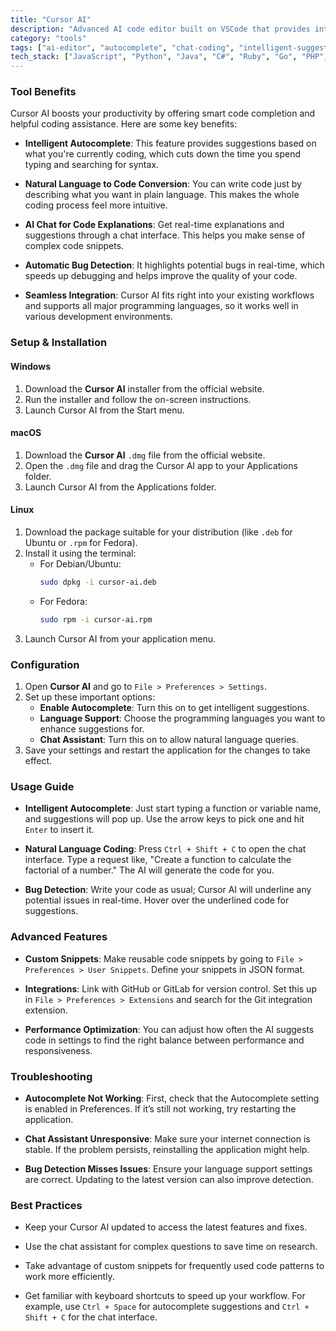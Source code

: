 ```yaml
---
title: "Cursor AI"
description: "Advanced AI code editor built on VSCode that provides intelligent code completion, natural language to code conversion, and contextual coding assistance."
category: "tools"
tags: ["ai-editor", "autocomplete", "chat-coding", "intelligent-suggestions", "productivity", "vscode-fork", "code-assistance", "bug-detection"]
tech_stack: ["JavaScript", "Python", "Java", "C#", "Ruby", "Go", "PHP", "HTML", "CSS"]
---
```


### Tool Benefits

Cursor AI boosts your productivity by offering smart code completion and helpful coding assistance. Here are some key benefits:

- **Intelligent Autocomplete**: This feature provides suggestions based on what you're currently coding, which cuts down the time you spend typing and searching for syntax.
  
- **Natural Language to Code Conversion**: You can write code just by describing what you want in plain language. This makes the whole coding process feel more intuitive.

- **AI Chat for Code Explanations**: Get real-time explanations and suggestions through a chat interface. This helps you make sense of complex code snippets.

- **Automatic Bug Detection**: It highlights potential bugs in real-time, which speeds up debugging and helps improve the quality of your code.

- **Seamless Integration**: Cursor AI fits right into your existing workflows and supports all major programming languages, so it works well in various development environments.

### Setup & Installation

#### Windows

1. Download the **Cursor AI** installer from the official website.
2. Run the installer and follow the on-screen instructions.
3. Launch Cursor AI from the Start menu.

#### macOS

1. Download the **Cursor AI** `.dmg` file from the official website.
2. Open the `.dmg` file and drag the Cursor AI app to your Applications folder.
3. Launch Cursor AI from the Applications folder.

#### Linux

1. Download the package suitable for your distribution (like `.deb` for Ubuntu or `.rpm` for Fedora).
2. Install it using the terminal:
   - For Debian/Ubuntu: 
     ```bash
     sudo dpkg -i cursor-ai.deb
     ```
   - For Fedora:
     ```bash
     sudo rpm -i cursor-ai.rpm
     ```
3. Launch Cursor AI from your application menu.

### Configuration

1. Open **Cursor AI** and go to `File > Preferences > Settings`.
2. Set up these important options:
   - **Enable Autocomplete**: Turn this on to get intelligent suggestions.
   - **Language Support**: Choose the programming languages you want to enhance suggestions for.
   - **Chat Assistant**: Turn this on to allow natural language queries.
3. Save your settings and restart the application for the changes to take effect.

### Usage Guide

- **Intelligent Autocomplete**: Just start typing a function or variable name, and suggestions will pop up. Use the arrow keys to pick one and hit `Enter` to insert it.

- **Natural Language Coding**: Press `Ctrl + Shift + C` to open the chat interface. Type a request like, "Create a function to calculate the factorial of a number." The AI will generate the code for you.

- **Bug Detection**: Write your code as usual; Cursor AI will underline any potential issues in real-time. Hover over the underlined code for suggestions.

### Advanced Features

- **Custom Snippets**: Make reusable code snippets by going to `File > Preferences > User Snippets`. Define your snippets in JSON format.

- **Integrations**: Link with GitHub or GitLab for version control. Set this up in `File > Preferences > Extensions` and search for the Git integration extension.

- **Performance Optimization**: You can adjust how often the AI suggests code in settings to find the right balance between performance and responsiveness.

### Troubleshooting

- **Autocomplete Not Working**: First, check that the Autocomplete setting is enabled in Preferences. If it’s still not working, try restarting the application.

- **Chat Assistant Unresponsive**: Make sure your internet connection is stable. If the problem persists, reinstalling the application might help.

- **Bug Detection Misses Issues**: Ensure your language support settings are correct. Updating to the latest version can also improve detection.

### Best Practices

- Keep your Cursor AI updated to access the latest features and fixes.
  
- Use the chat assistant for complex questions to save time on research.

- Take advantage of custom snippets for frequently used code patterns to work more efficiently.

- Get familiar with keyboard shortcuts to speed up your workflow. For example, use `Ctrl + Space` for autocomplete suggestions and `Ctrl + Shift + C` for the chat interface.